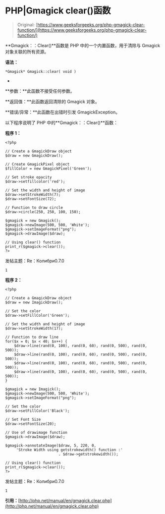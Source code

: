 # PHP|Gmagick clear()函数

> Original: [https://www.geeksforgeeks.org/php-gmagick-clear-function/](https://www.geeksforgeeks.org/php-gmagick-clear-function/)

**Gmagick：：Clear()**函数是 PHP 中的一个内置函数，用于清除与 Gmagick 对象关联的所有资源。

**语法：**

```
*Gmagick* Gmagick::clear( void )
```

*
**参数：**此函数不接受任何参数。

**返回值：**此函数返回清除的 Gmagick 对象。

**错误/异常：**此函数在出错时引发 GmagickException。

以下程序说明了 PHP 中的**Gmagick：：Clear()**函数：

**程序 1：**

```
<?php 

// Create a GmagickDraw object 
$draw = new GmagickDraw(); 

// Create GmagickPixel object 
$fillColor = new GmagickPixel('Green'); 

// Set stroke opacity
$draw->setfillcolor('red');

// Set the width and height of image 
$draw->setStrokeWidth(7); 
$draw->setFontSize(72); 

// Function to draw circle  
$draw->circle(250, 250, 100, 150); 

$gmagick = new Gmagick(); 
$gmagick->newImage(500, 500, 'White'); 
$gmagick->setImageFormat("png"); 
$gmagick->drawImage($draw); 

// Using clear() function
print_r($gmagick->clear());
?> 
```

发帖主题：Re：Колибри0.7.0

```
1
```

**程序 2：**

```
<?php 

// Create a GmagickDraw object 
$draw = new ImagickDraw();  

// Set the color
$draw->setFillColor('Green'); 

// Set the width and height of image 
$draw->setStrokeWidth(17); 

// Function to draw line
for($x = 0; $x < 40; $x++) {
    $draw->line(rand(0, 100), rand(0, 60), rand(0, 500), rand(0, 500));
    $draw->line(rand(0, 100), rand(0, 60), rand(0, 500), rand(0, 500));
    $draw->line(rand(0, 100), rand(0, 60), rand(0, 500), rand(0, 500));
    $draw->line(rand(0, 100), rand(0, 60), rand(0, 500), rand(0, 500));
}

$gmagick = new Imagick(); 
$gmagick->newImage(500, 500, 'White'); 
$gmagick->setImageFormat("png"); 

// Set the color
$draw->setFillColor('Black'); 

// Set Font Size
$draw->setFontSize(20); 

// Use of drawimage function
$gmagick->drawImage($draw); 

$gmagick->annotateImage($draw, 5, 220, 0, 
     'Stroke Width using getstrokewidth() function :'
                        . $draw->getstrokewidth());

// Using clear() function
print_r($gmagick->clear());
?> 
```

发帖主题：Re：Колибри0.7.0

```
1
```

**引用：**[http://php.net/manual/en/gmagick.clear.php](http://php.net/manual/en/gmagick.clear.php)
